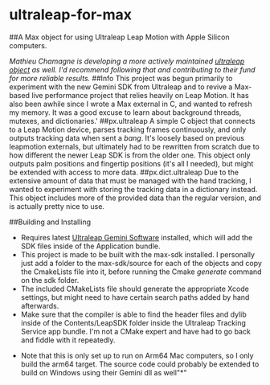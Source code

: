 # ultraleap-for-max
 ##A Max object for using Ultraleap Leap Motion with Apple Silicon computers.
 
 *Mathieu Chamagne is developing a more actively maintained [ultraleap object](https://github.com/celtera/ultraleap/tree/main) as well. I'd recommend following that and contributing to their fund for more reliable results.*
 ##Info
 This project was begun primarily to experiment with the new Gemini SDK from Ultraleap and to revive a Max-based live performance project that relies heavily on Leap Motion. It has also been awhile since I wrote a Max external in C, and wanted to refresh my memory. It was a good excuse to learn about background threads, mutexes, and dictionaries.'
 ##px.ultraleap
 A simple C object that connects to a Leap Motion device, parses tracking frames continuously, and only outputs tracking data when sent a *bang*. It's loosely based on previous leapmotion externals, but ultimately had to be rewritten from scratch due to how different the newer Leap SDK is from the older one. This object only outputs palm positions and fingertip positions (it's all I needed), but might be extended with access to more data.
 ##px.dict.ultraleap
 Due to the extensive amount of data that must be managed with the hand tracking, I wanted to experiment with storing the tracking data in a dictionary instead. This object includes more of the provided data than the regular version, and is actually pretty nice to use.
 
 ##Building and Installing
 - Requires latest [Ultraleap Gemini Software](https://developer.leapmotion.com/tracking-software-download) installed, which will add the SDK files inside of the Application bundle. 
 - This project is made to be built with the max-sdk installed. I personally just add a folder to the max-sdk/source for each of the objects and copy the CmakeLists file into it, before running the Cmake *generate* command on the sdk folder.
 - The included CMakeLists file should generate the appropriate Xcode settings, but might need to have certain search paths added by hand afterwards. 
 - Make sure that the compiler is able to find the header files and dylib inside of the Contents/LeapSDK folder inside the Ultraleap Tracking Service app bundle. I'm not a CMake expert and have had to go back and fiddle with it repeatedly.

 * Note that this is only set up to run on Arm64 Mac computers, so I only build the arm64 target. The source code could probably be extended to build on Windows using their Gemini dll as well"*"
